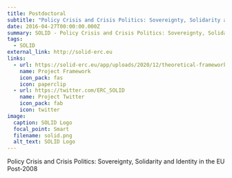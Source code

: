 ```yaml
---
title: Postdoctoral
subtitle: "Policy Crisis and Crisis Politics: Sovereignty, Solidarity and Identity in the EU Post-2008"
date: 2016-04-27T00:00:00.000Z
summary: SOLID - Policy Crisis and Crisis Politics: Sovereignty, Solidarity and Identity in the EU Post-2008
tags:
  - SOLID
external_link: http://solid-erc.eu
links:
  - url: https://solid-erc.eu/app/uploads/2020/12/theoretical-framework_april2021.pdf
    name: Project Framework
    icon_pack: fas
    icon: paperclip
  - url: https://twitter.com/ERC_SOLID
    name: Project Twitter
    icon_pack: fab
    icon: twitter
image:
  caption: SOLID Logo
  focal_point: Smart
  filename: solid.png
  alt_text: SOLID Logo
---
```

Policy Crisis and Crisis Politics: Sovereignty, Solidarity and Identity in the EU Post-2008
